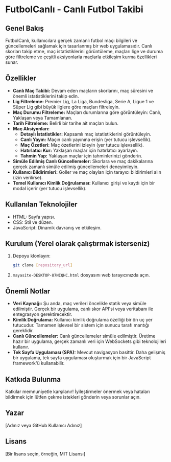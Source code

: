 # FutbolCanlı - Canlı Futbol Takibi

## Genel Bakış

FutbolCanlı, kullanıcılara gerçek zamanlı futbol maçı bilgileri ve güncellemeleri sağlamak için tasarlanmış bir web uygulamasıdır. Canlı skorları takip etme, maç istatistiklerini görüntüleme, maçları lige ve duruma göre filtreleme ve çeşitli aksiyonlarla maçlarla etkileşim kurma özellikleri sunar.

## Özellikler

* **Canlı Maç Takibi:** Devam eden maçların skorlarını, maç süresini ve önemli istatistiklerini takip edin.
* **Lig Filtreleme:** Premier Lig, La Liga, Bundesliga, Serie A, Ligue 1 ve Süper Lig gibi büyük liglere göre maçları filtreleyin.
* **Maç Durumu Filtreleme:** Maçları durumlarına göre görüntüleyin: Canlı, Yaklaşan veya Tamamlanan.
* **Tarih Filtreleme:** Belirli bir tarihe ait maçları bulun.
* **Maç Aksiyonları:**
    * **Detaylı İstatistikler:** Kapsamlı maç istatistiklerini görüntüleyin.
    * **Canlı Yayın:** Maçın canlı yayınına erişin (yer tutucu işlevsellik).
    * **Maç Özetleri:** Maç özetlerini izleyin (yer tutucu işlevsellik).
    * **Hatırlatıcı Kur:** Yaklaşan maçlar için hatırlatıcı ayarlayın.
    * **Tahmin Yap:** Yaklaşan maçlar için tahminlerinizi gönderin.
* **Simüle Edilmiş Canlı Güncellemeler:** Skorlara ve maç dakikalarına gerçek zamanlı simüle edilmiş güncellemeleri deneyimleyin.
* **Kullanıcı Bildirimleri:** Goller ve maç olayları için tarayıcı bildirimleri alın (izin verilirse).
* **Temel Kullanıcı Kimlik Doğrulaması:** Kullanıcı girişi ve kaydı için bir modal içerir (yer tutucu işlevsellik).

## Kullanılan Teknolojiler

* HTML: Sayfa yapısı.
* CSS: Stil ve düzen.
* JavaScript: Dinamik davranış ve etkileşim.

## Kurulum (Yerel olarak çalıştırmak isterseniz)

1.  Depoyu klonlayın:
    ```bash
    git clone [repository_url]
    ```
2.  `mayasite-DESKTOP-87NIQHC.html` dosyasını web tarayıcınızda açın.

## Önemli Notlar

* **Veri Kaynağı:** Şu anda, maç verileri öncelikle statik veya simüle edilmiştir. Gerçek bir uygulama, canlı skor API'si veya veritabanı ile entegrasyon gerektirecektir.
* **Kimlik Doğrulama:** Kullanıcı kimlik doğrulama özelliği bir ön uç yer tutucudur. Tamamen işlevsel bir sistem için sunucu tarafı mantığı gereklidir.
* **Canlı Güncellemeler:** Canlı güncellemeler simüle edilmiştir. Üretime hazır bir uygulama, gerçek zamanlı veri için WebSockets gibi teknolojileri kullanır.
* **Tek Sayfa Uygulaması (SPA):** Mevcut navigasyon basittir. Daha gelişmiş bir uygulama, tek sayfa uygulaması oluşturmak için bir JavaScript framework'ü kullanabilir.

## Katkıda Bulunma

Katkılar memnuniyetle karşılanır! İyileştirmeler önermek veya hataları bildirmek için lütfen çekme istekleri gönderin veya sorunlar açın.

## Yazar

\[Adınız veya GitHub Kullanıcı Adınız]

## Lisans

\[Bir lisans seçin, örneğin, MIT Lisansı]
